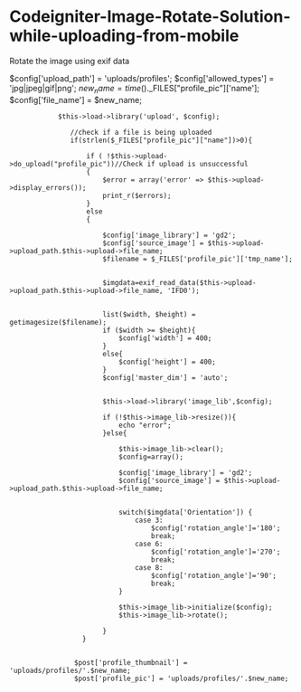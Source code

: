 # Codeigniter-Image-Rotate-Solution-while-uploading-from-mobile
Rotate the image using exif data



 $config['upload_path'] = 'uploads/profiles';
				$config['allowed_types'] = 'jpg|jpeg|gif|png';
				$new_name = time().$_FILES["profile_pic"]['name'];
				$config['file_name'] = $new_name;
				
                $this->load->library('upload', $config);

                   //check if a file is being uploaded
                   if(strlen($_FILES["profile_pic"]["name"])>0){
                
                       if ( !$this->upload->do_upload("profile_pic"))//Check if upload is unsuccessful
                       {
                           $error = array('error' => $this->upload->display_errors());
                           print_r($errors);
                       }
                       else
                       {
                
                           $config['image_library'] = 'gd2';
                           $config['source_image'] = $this->upload->upload_path.$this->upload->file_name;
                           $filename = $_FILES['profile_pic']['tmp_name'];
                
                
                           $imgdata=exif_read_data($this->upload->upload_path.$this->upload->file_name, 'IFD0');
                           
                
                           list($width, $height) = getimagesize($filename);
                           if ($width >= $height){
                               $config['width'] = 400;
                           }
                           else{
                               $config['height'] = 400;
                           }
                           $config['master_dim'] = 'auto';
                
                
                           $this->load->library('image_lib',$config);
                
                           if (!$this->image_lib->resize()){  
                               echo "error";
                           }else{
                
                               $this->image_lib->clear();
                               $config=array();
                
                               $config['image_library'] = 'gd2';
                               $config['source_image'] = $this->upload->upload_path.$this->upload->file_name;
                
                
                               switch($imgdata['Orientation']) {
                                   case 3:
                                       $config['rotation_angle']='180';
                                       break;
                                   case 6:
                                       $config['rotation_angle']='270';
                                       break;
                                   case 8:
                                       $config['rotation_angle']='90';
                                       break;
                               }
                
                               $this->image_lib->initialize($config);
                               $this->image_lib->rotate();
                
                           }
                      }      
                  

					$post['profile_thumbnail'] = 'uploads/profiles/'.$new_name;    
					$post['profile_pic'] = 'uploads/profiles/'.$new_name;
					
